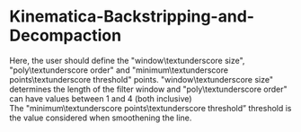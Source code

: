 # Kinematica-Backstripping-and-Decompaction

Here, the user should define the "window\textunderscore size", "poly\textunderscore order" and "minimum\textunderscore points\textunderscore threshold" points. "window\textunderscore size" determines the length of the filter window and "poly\textunderscore order" can have values between 1 and 4 (both inclusive)  
The "minimum\textunderscore points\textunderscore threshold” threshold is the value considered when smoothening the line. 
